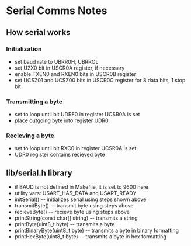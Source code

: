 # Serial Comms Notes

## How serial works

### Initialization

* set baud rate to UBRR0H, UBRROL
* set U2X0 bit in USCR0A register, if necessary
* enable TXEN0 and RXEN0 bits in USCR0B register
* set UCSZ01 and UCSZ00 bits in USCR0C register for 8 data bits, 1 stop bit

### Transmitting a byte

* set to loop until bit UDRE0 in register UCSR0A is set
* place outgoing byte into register UDR0

### Recieving a byte

* set to loop until bit RXC0 in register UCSR0A is set
* UDR0 register contains recieved byte

## lib/serial.h library

* if BAUD is not defined in Makefile, it is set to 9600 here
* utility vars: USART_HAS_DATA and USART_READY
* initSerial() -- initializes serial using steps shown above
* transmitByte() -- transmit byte using steps above
* recieveByte() -- recieve byte using steps above
* printString(const char[] string) -- transmits a string
* printByte(uint8_t byte) -- transmits a byte
* printBinaryByte(uint8_t byte) -- transmits a byte in binary formatting
* printHexByte(uint8_t byte) -- transmits a byte in hex formatting